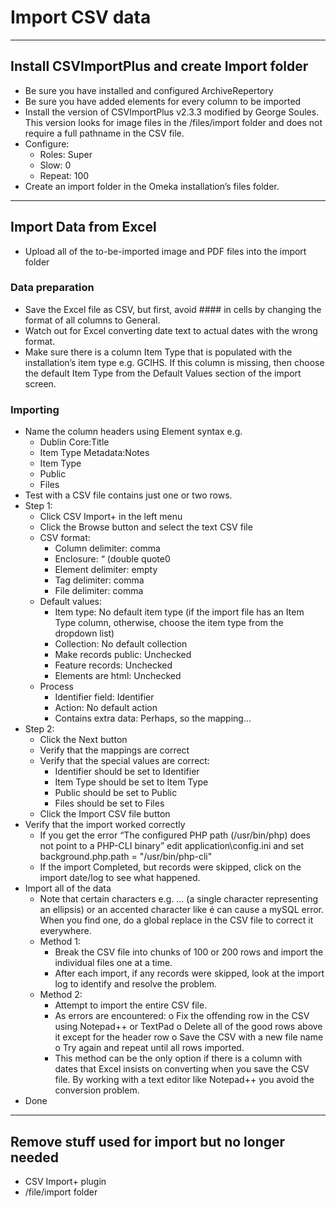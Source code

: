 # Import CSV data

---

## Install CSVImportPlus and create Import folder
-	Be sure you have installed and configured ArchiveRepertory 
-	Be sure you have added elements for every column to be imported
-	Install the version of CSVImportPlus v2.3.3 modified by George Soules. This version looks for image files in the /files/import folder and does not require a full pathname in the CSV file.
-	Configure:
    -	Roles: Super
    -	Slow: 0
    -	Repeat: 100
-	Create an import folder in the Omeka installation’s files folder.

---

## Import Data from Excel
-	Upload all of the to-be-imported image and PDF files into the import folder

### Data preparation

-	Save the Excel file as CSV, but first, avoid  #### in cells by changing the format of all columns to General.
-	Watch out for Excel converting date text to actual dates with the wrong format.
-	Make sure there is a column Item Type that is populated with the installation’s item type
    e.g. GCIHS. If this column is missing, then choose the default Item Type from the Default Values section of the import screen.

### Importing
-	Name the column headers using Element syntax e.g.
    -	Dublin Core:Title
    -	Item Type Metadata:Notes
    -	Item Type
    -	Public
    -	Files
-	Test with a CSV file contains just one or two rows.
-	Step 1:
    -	Click CSV Import+ in the left menu
    -	Click the Browse button and select the text CSV file
    -	CSV format:
        -	Column delimiter: comma
        -	Enclosure: “ (double quote0
        -	Element delimiter: empty
        -	Tag delimiter: comma
        -	File delimiter: comma
    -	Default values:
        -	Item type:   No default item type (if the import file has an Item Type column,
            otherwise, choose the item type from the dropdown list)
        -	Collection: No default collection
        -	Make records public: Unchecked
        -	Feature records: Unchecked
        -	Elements are html: Unchecked
    -	Process
        -	Identifier field: Identifier
        -	Action:  No default action
        -	Contains extra data: Perhaps, so the mapping...
-	Step 2:
    -	Click the Next button
    -	Verify that the mappings are correct
    -	Verify that the special values are correct:
        -	Identifier should be set to Identifier
        -	Item Type should be set to Item Type
        -	Public should be set to Public
        -	Files should be set to Files
    -	Click the Import CSV file button
-	Verify that the import worked correctly
    -	If you get the error “The configured PHP path (/usr/bin/php) does not point to a PHP-CLI binary” edit application\config.ini and set background.php.path = "/usr/bin/php-cli"
    -	If the import Completed, but records were skipped, click on the import date/log to see what happened.
-	Import all of the data
    -	Note that certain characters e.g. … (a single character representing an ellipsis) or an accented character like é can cause a mySQL error. When you find one, do a global replace in the CSV file to correct it everywhere.
    -	Method  1:
        -	Break the CSV file into chunks of 100 or 200 rows and import the individual files one at a time.
        -	After each import, if any records were skipped, look at the import log to identify and resolve the problem.
    -	Method 2:
        -	Attempt to import the entire CSV file.
        -	As errors are encountered:
            o	Fix the offending row in the CSV using Notepad++ or TextPad
            o	Delete all of the good rows above it except for the header row
            o	Save the CSV with a new file name
            o	Try again and repeat until all rows imported.
        -	This method can be the only option if there is a column with dates that Excel insists on converting when you save the CSV file. By working with a text editor like Notepad++ you avoid the conversion problem.
-	Done

---

## Remove stuff used for import but no longer needed
-	CSV Import+ plugin
-	/file/import folder

